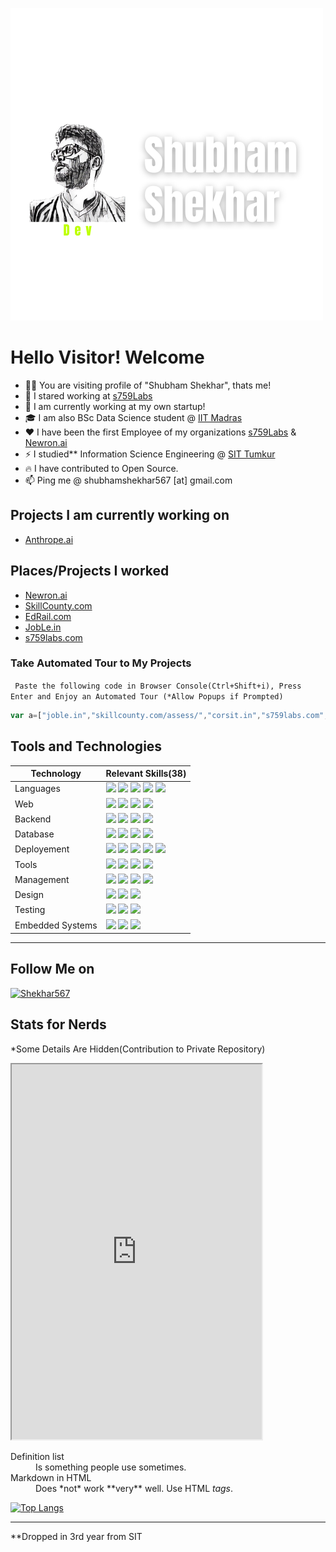 ![Shubham Shekhkar](/Shekhar.png)

# Hello Visitor! Welcome
- 🙋‍♂️ You are visiting profile of "Shubham Shekhar", thats me!
- 🔭 I stared working at [s759Labs](https://s759labs.com)
- 🚀 I am currently working at my own startup!
- 🎓 I am also BSc Data Science student @ [IIT Madras](https://www.iitm.ac.in)
- ❤️ I have been the first Employee of my organizations [s759Labs](https://s759labs.com) & [Newron.ai](https://newron.ai)
- ⚡ I studied** Information Science Engineering @ [SIT Tumkur](www.sit.ac.in)
- 🔥 I have contributed to Open Source.
- 📫 Ping me @  shubhamshekhar567 [at] gmail.com


## Projects I am currently working on
- [Anthrope.ai](https://anthrope.ai)

## Places/Projects I worked
- [Newron.ai](https://newron.ai)
- [SkillCounty.com](https://skillcounty.com)
- [EdRail.com](https://www.edrail.com/)
- [JobLe.in](https://joble.in)
- [s759labs.com](https://www.s759labs.com)

### Take Automated Tour to My Projects
` Paste the following code in Browser Console(Ctrl+Shift+i), Press Enter and Enjoy an Automated Tour (*Allow Popups if Prompted)`
```Javascript
var a=["joble.in","skillcounty.com/assess/","corsit.in","s759labs.com","skillcounty.com"];var f=()=>{a.length?window.open("http://"+a.shift(),"_blank"):clearInterval(t)};f();var t=setInterval(f,7000);
```
## Tools and Technologies

| Technology | Relevant Skills(38) |
| ---------- | --------------- |
| Languages|  ![](https://img.shields.io/badge/-Javascript-informational?style=flat&logo=javascript&logoColor=white&color=1A1B27) ![](https://img.shields.io/badge/-C++-informational?style=flat&logo=c&logoColor=white&color=1A1B27) ![](https://img.shields.io/badge/-Python-informational?style=flat&logo=python&logoColor=white&color=1A1B27) ![](https://img.shields.io/badge/-Java-informational?style=flat&logo=java&logoColor=white&color=1A1B27) ![](https://img.shields.io/badge/-Typescript-informational?style=flat&logo=typescript&logoColor=white&color=1A1B27) |
| Web | ![](https://img.shields.io/badge/-ReactJs-informational?style=flat&logo=react&logoColor=white&color=1A1B27) ![](https://img.shields.io/badge/-NextJs-informational?style=flat&logo=vercel&logoColor=white&color=1A1B27) ![](https://img.shields.io/badge/-Redux-informational?style=flat&logo=redux&logoColor=white&color=1A1B27) ![](https://img.shields.io/badge/-WebAPIs-informational?style=flat&logo=firefox&logoColor=white&color=1A1B27)  |
| Backend | ![](https://img.shields.io/badge/-Express-informational?style=flat&logo=express&logoColor=white&color=1A1B27) ![](https://img.shields.io/badge/-NodeJs-informational?style=flat&logo=v8&logoColor=white&color=1A1B27) ![](https://img.shields.io/badge/-php-informational?style=flat&logo=php&logoColor=white&color=1A1B27) ![](https://img.shields.io/badge/-WebSocket-informational?style=flat&logo=socket.io&logoColor=white&color=1A1B27)|
| Database | ![](https://img.shields.io/badge/-SQL-informational?style=flat&logo=mysql&logoColor=white&color=1A1B27) ![](https://img.shields.io/badge/-MongoDB-informational?style=flat&logo=mongodb&logoColor=white&color=1A1B27) ![](https://img.shields.io/badge/-Postgres-informational?style=flat&logo=postgres&logoColor=white&color=1A1B27) ![](https://img.shields.io/badge/-firebase-informational?style=flat&logo=firebase&logoColor=white&color=1A1B27)|
| Deployement | ![](https://img.shields.io/badge/-Docker-informational?style=flat&logo=docker&logoColor=white&color=1A1B27) ![](https://img.shields.io/badge/-Shell_Script-informational?style=flat&logo=shell&logoColor=white&color=1A1B27)  ![](https://img.shields.io/badge/-nginx-informational?style=flat&logo=nginx&logoColor=white&color=1A1B27) ![](https://img.shields.io/badge/-vercel-informational?style=flat&logo=vercel&logoColor=white&color=1A1B27) ![](https://img.shields.io/badge/-linode-informational?style=flat&logo=linode&logoColor=white&color=1A1B27)|
| Tools | ![](https://img.shields.io/badge/-WebStorm-informational?style=flat&logo=webstorm&logoColor=white&color=1A1B27) ![](https://img.shields.io/badge/-VSCode-informational?style=flat&logo=visualstudio&logoColor=white&color=1A1B27) ![](https://img.shields.io/badge/-intellij-informational?style=flat&logo=jetbrains&logoColor=white&color=1A1B27) ![](https://img.shields.io/badge/-postman-informational?style=flat&logo=postman&logoColor=white&color=1A1B27) |
| Management | ![](https://img.shields.io/badge/-git-informational?style=flat&logo=git&logoColor=white&color=1A1B27) ![](https://img.shields.io/badge/-github-informational?style=flat&logo=github&logoColor=white&color=1A1B27) ![](https://img.shields.io/badge/-ClickUp-informational?style=flat&logo=clickup&logoColor=white&color=1A1B27) ![](https://img.shields.io/badge/-Jira-informational?style=flat&logo=jira&logoColor=white&color=1A1B27) 
| Design |  ![](https://img.shields.io/badge/-draw.io-informational?style=flat&logo=draw&logoColor=white&color=1A1B27) ![](https://img.shields.io/badge/-figma-informational?style=flat&logo=figma&logoColor=white&color=1A1B27)  ![](https://img.shields.io/badge/-photoshop-informational?style=flat&logo=adobe&logoColor=white&color=1A1B27)| 
| Testing |   ![](https://img.shields.io/badge/-jest-informational?style=flat&logo=jest&logoColor=white&color=1A1B27) ![](https://img.shields.io/badge/-Testing_Library-informational?style=flat&logo=atom&logoColor=white&color=1A1B27) ![](https://img.shields.io/badge/-Test_Project-informational?style=flat&logo=testproject&logoColor=white&color=1A1B27)| 
| Embedded Systems| ![](https://img.shields.io/badge/-arduino-informational?style=flat&logo=arduino&logoColor=white&color=1A1B27) ![](https://img.shields.io/badge/-Atmel_Studio-informational?style=flat&logo=visualstudio&logoColor=white&color=1A1B27) ![](https://img.shields.io/badge/-Raspberry_Pi-informational?style=flat&logo=raspberrypi&logoColor=white&color=1A1B27)
---------------------------------------


## Follow Me on
<!--[![Linkedin](https://i.stack.imgur.com/gVE0j.png) Shubham567](https://www.linkedin.com/in/shubham567) -->
[![Shekhar567](https://img.shields.io/badge/-Shekhar567-informational?style=flat&logo=linkedin&logoColor=white&color=1A1B27)](https://www.linkedin.com/in/shekhar567)


## Stats for Nerds
*Some Details Are Hidden(Contribution to Private Repository)

<iframe src="https://google.com" width="400px" height="600px"/>
<iframe srcdoc="<p>Hello world!</p>" src="demo_iframe_srcdoc.htm"></iframe>
<dl>
  <dt>Definition list</dt>
  <dd>Is something people use sometimes.</dd>

  <dt>Markdown in HTML</dt>
  <dd>Does *not* work **very** well. Use HTML <em>tags</em>.</dd>
</dl>

[![Top Langs](https://github-readme-stats.vercel.app/api/top-langs/?username=shubham567&theme=tokyonight&count_private=true&layout=compact&langs_count=8)](https://github.com/Shubham567/)

----------------------------------
**Dropped in 3rd year from SIT
